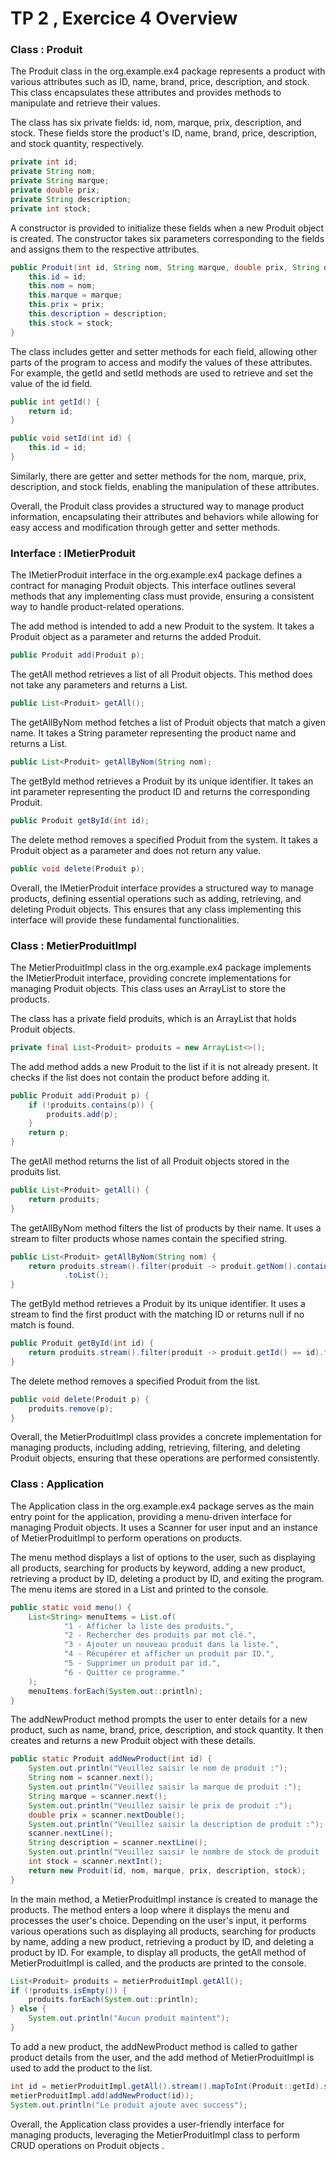 # TP 2 , Exercice 4 Overview

### Class : Produit

The Produit class in the org.example.ex4 package represents a product with various attributes such as ID, name, brand,
price, description, and stock. This class encapsulates these attributes and provides methods to manipulate and retrieve
their values.

The class has six private fields: id, nom, marque, prix, description, and stock. These fields store the
product's ID, name, brand, price, description, and stock quantity, respectively.

```java
private int id;
private String nom;
private String marque;
private double prix;
private String description;
private int stock;
```

A constructor is provided to initialize these fields when a new Produit object is created. The constructor takes six
parameters corresponding to the fields and assigns them to the respective attributes.

```java
public Produit(int id, String nom, String marque, double prix, String description, int stock) {
    this.id = id;
    this.nom = nom;
    this.marque = marque;
    this.prix = prix;
    this.description = description;
    this.stock = stock;
}
```

The class includes getter and setter methods for each field, allowing other parts of the program to access and modify
the values of these attributes. For example, the getId and setId methods are used to retrieve and set the value of the
id field.

```java
public int getId() {
    return id;
}

public void setId(int id) {
    this.id = id;
}
```

Similarly, there are getter and setter methods for the nom, marque, prix, description, and stock fields, enabling the
manipulation of these attributes.

Overall, the Produit class provides a structured way to manage product information,
encapsulating their attributes and behaviors while allowing for easy access and modification through getter and setter
methods.

### Interface : IMetierProduit

The IMetierProduit interface in the org.example.ex4 package defines a contract for managing Produit objects. This
interface outlines several methods that any implementing class must provide, ensuring a consistent way to handle
product-related operations.

The add method is intended to add a new Produit to the system. It takes a Produit object as
a parameter and returns the added Produit.

```java
public Produit add(Produit p);
```

The getAll method retrieves a list of all Produit objects. This method does not take any parameters and returns a
List<Produit>.

```java
public List<Produit> getAll();  
```

The getAllByNom method fetches a list of Produit objects that match a given name. It takes a String parameter
representing the product name and returns a List<Produit>.

```java
public List<Produit> getAllByNom(String nom);
```

The getById method retrieves a Produit by its unique identifier. It takes an int parameter representing the product ID
and returns the corresponding Produit.

```java
public Produit getById(int id);
```

The delete method removes a specified Produit from the system. It takes a Produit object as a parameter and does not
return any value.

```java
public void delete(Produit p);
```

Overall, the IMetierProduit interface provides a structured way to manage products, defining essential operations such
as adding, retrieving, and deleting Produit objects. This ensures that any class implementing this interface will
provide these fundamental functionalities.

### Class : MetierProduitImpl

The MetierProduitImpl class in the org.example.ex4 package implements the IMetierProduit interface, providing concrete
implementations for managing Produit objects. This class uses an ArrayList to store the products. 

The class has a private field produits, which is an ArrayList that holds Produit objects.

```java
private final List<Produit> produits = new ArrayList<>();
```

The add method adds a new Produit to the list if it is not already present. It checks if the list does not contain the product before adding it.

```java
public Produit add(Produit p) {
    if (!produits.contains(p)) {
        produits.add(p);
    }
    return p;
}
```

The getAll method returns the list of all Produit objects stored in the produits list.

```java
public List<Produit> getAll() {
    return produits;
}
```

The getAllByNom method filters the list of products by their name. It uses a stream to filter products whose names contain the specified string.

```java
public List<Produit> getAllByNom(String nom) {
    return produits.stream().filter(produit -> produit.getNom().contains(nom))
            .toList();
}
```

The getById method retrieves a Produit by its unique identifier. It uses a stream to find the first product with the matching ID or returns null if no match is found.

```java
public Produit getById(int id) {
    return produits.stream().filter(produit -> produit.getId() == id).findFirst().orElse(null);
}
```

The delete method removes a specified Produit from the list.

```java
public void delete(Produit p) {
    produits.remove(p);
}
```

Overall, the MetierProduitImpl class provides a concrete implementation for managing products, including adding, retrieving, filtering, and deleting Produit objects, ensuring that these operations are performed consistently.




### Class : Application

The Application class in the org.example.ex4 package serves as the main entry point for the application, providing a menu-driven interface for managing Produit objects. It uses a Scanner for user input and an instance of MetierProduitImpl to perform operations on products.  

The menu method displays a list of options to the user, such as displaying all products, searching for products by keyword, adding a new product, retrieving a product by ID, deleting a product by ID, and exiting the program. The menu items are stored in a List and printed to the console.

```java
public static void menu() {
    List<String> menuItems = List.of(
            "1 - Afficher la liste des produits.",
            "2 - Rechercher des produits par mot clé.",
            "3 - Ajouter un nouveau produit dans la liste.",
            "4 - Récupérer et afficher un produit par ID.",
            "5 - Supprimer un produit par id.",
            "6 - Quitter ce programme."
    );
    menuItems.forEach(System.out::println);
}
```

The addNewProduct method prompts the user to enter details for a new product, such as name, brand, price, description, and stock quantity. It then creates and returns a new Produit object with these details.

```java
public static Produit addNewProduct(int id) {
    System.out.println("Veuillez saisir le nom de produit :");
    String nom = scanner.next();
    System.out.println("Veuillez saisir la marque de produit :");
    String marque = scanner.next();
    System.out.println("Veuillez saisir le prix de produit :");
    double prix = scanner.nextDouble();
    System.out.println("Veuillez saisir la description de produit :");
    scanner.nextLine();
    String description = scanner.nextLine();
    System.out.println("Veuillez saisir le nombre de stock de produit :");
    int stock = scanner.nextInt();
    return new Produit(id, nom, marque, prix, description, stock);
}
```

In the main method, a MetierProduitImpl instance is created to manage the products. The method enters a loop where it displays the menu and processes the user's choice. Depending on the user's input, it performs various operations such as displaying all products, searching for products by name, adding a new product, retrieving a product by ID, and deleting a product by ID.  For example, to display all products, the getAll method of MetierProduitImpl is called, and the products are printed to the console.

```java
List<Produit> produits = metierProduitImpl.getAll();
if (!produits.isEmpty()) {
    produits.forEach(System.out::println);
} else {
    System.out.println("Aucun produit maintent");
}
```

To add a new product, the addNewProduct method is called to gather product details from the user, and the add method of MetierProduitImpl is used to add the product to the list.

```java
int id = metierProduitImpl.getAll().stream().mapToInt(Produit::getId).sum() | 1;
metierProduitImpl.add(addNewProduct(id));
System.out.println("Le produit ajoute avec success");
```

Overall, the Application class provides a user-friendly interface for managing products, leveraging the MetierProduitImpl class to perform CRUD operations on Produit objects .

